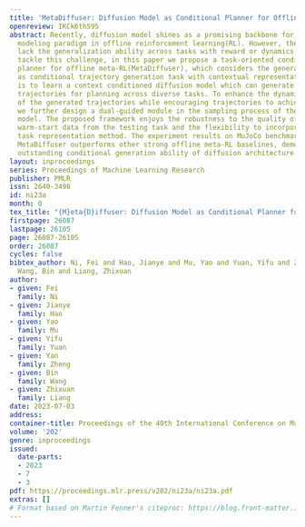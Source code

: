 ```yaml
---
title: 'MetaDiffuser: Diffusion Model as Conditional Planner for Offline Meta-RL'
openreview: IKCk6th595
abstract: Recently, diffusion model shines as a promising backbone for the sequence
  modeling paradigm in offline reinforcement learning(RL). However, these works mostly
  lack the generalization ability across tasks with reward or dynamics change. To
  tackle this challenge, in this paper we propose a task-oriented conditioned diffusion
  planner for offline meta-RL(MetaDiffuser), which considers the generalization problem
  as conditional trajectory generation task with contextual representation. The key
  is to learn a context conditioned diffusion model which can generate task-oriented
  trajectories for planning across diverse tasks. To enhance the dynamics consistency
  of the generated trajectories while encouraging trajectories to achieve high returns,
  we further design a dual-guided module in the sampling process of the diffusion
  model. The proposed framework enjoys the robustness to the quality of collected
  warm-start data from the testing task and the flexibility to incorporate with different
  task representation method. The experiment results on MuJoCo benchmarks show that
  MetaDiffuser outperforms other strong offline meta-RL baselines, demonstrating the
  outstanding conditional generation ability of diffusion architecture.
layout: inproceedings
series: Proceedings of Machine Learning Research
publisher: PMLR
issn: 2640-3498
id: ni23a
month: 0
tex_title: "{M}eta{D}iffuser: Diffusion Model as Conditional Planner for Offline Meta-{RL}"
firstpage: 26087
lastpage: 26105
page: 26087-26105
order: 26087
cycles: false
bibtex_author: Ni, Fei and Hao, Jianye and Mu, Yao and Yuan, Yifu and Zheng, Yan and
  Wang, Bin and Liang, Zhixuan
author:
- given: Fei
  family: Ni
- given: Jianye
  family: Hao
- given: Yao
  family: Mu
- given: Yifu
  family: Yuan
- given: Yan
  family: Zheng
- given: Bin
  family: Wang
- given: Zhixuan
  family: Liang
date: 2023-07-03
address: 
container-title: Proceedings of the 40th International Conference on Machine Learning
volume: '202'
genre: inproceedings
issued:
  date-parts:
  - 2023
  - 7
  - 3
pdf: https://proceedings.mlr.press/v202/ni23a/ni23a.pdf
extras: []
# Format based on Martin Fenner's citeproc: https://blog.front-matter.io/posts/citeproc-yaml-for-bibliographies/
---
```

